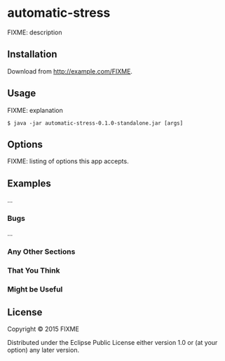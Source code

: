 # automatic-stress

FIXME: description

## Installation

Download from http://example.com/FIXME.

## Usage

FIXME: explanation

    $ java -jar automatic-stress-0.1.0-standalone.jar [args]

## Options

FIXME: listing of options this app accepts.

## Examples

...

### Bugs

...

### Any Other Sections
### That You Think
### Might be Useful

## License

Copyright © 2015 FIXME

Distributed under the Eclipse Public License either version 1.0 or (at
your option) any later version.
